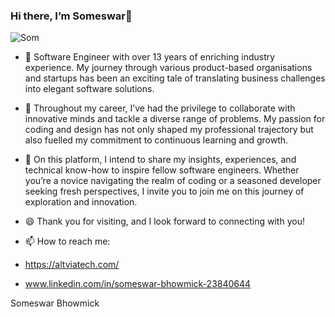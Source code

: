 ### Hi there, I’m Someswar👋

<picture>
 <source media="(prefers-color-scheme: dark)" srcset="https://github.com/someswar07/someswar07/blob/main/images/Prof_pic_new.jpeg">
 <source media="(prefers-color-scheme: light)" srcset="https://github.com/someswar07/someswar07/blob/main/images/Prof_pic_new.jpeg">
 <img alt="Som" src="https://github.com/someswar07/someswar07/blob/main/images/Prof_pic_new.jpeg">
</picture>

<!--
**someswar07/someswar07** is a ✨ _special_ ✨ repository because its `README.md` (this file) appears on your GitHub profile.

Here are some ideas to get you started:

- 🔭 I’m currently working on ...
- 🌱 I’m currently learning ...
- 👯 I’m looking to collaborate on ...
- 🤔 I’m looking for help with ...
- 💬 Ask me about ...
- 📫 How to reach me: ...
- 😄 Pronouns: ...
- ⚡ Fun fact: ...
-->
- 🔭 Software Engineer with over 13 years of enriching industry experience. My journey through various product-based organisations and startups has been an exciting tale of translating business challenges into elegant software solutions.

- 👯 Throughout my career, I’ve had the privilege to collaborate with innovative minds and tackle a diverse range of problems. My passion for coding and design has not only shaped my professional trajectory but also fuelled my commitment to continuous learning and growth.

- 💬 On this platform, I intend to share my insights, experiences, and technical know-how to inspire fellow software engineers. Whether you’re a novice navigating the realm of coding or a seasoned developer seeking fresh perspectives, I invite you to join me on this journey of exploration and innovation.

- 😄 Thank you for visiting, and I look forward to connecting with you!


- 📫 How to reach me:
- https://altviatech.com/
- www.linkedin.com/in/someswar-bhowmick-23840644

Someswar Bhowmick


